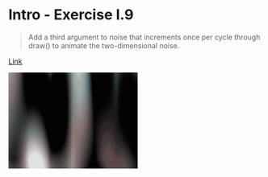 # Intro - Exercise I.9

> Add a third argument to noise that increments once per cycle through draw() to animate the two-dimensional noise.

[Link](http://natureofcode.com/book/introduction/#intro_exercise9)

![Screenshot](img1.gif)